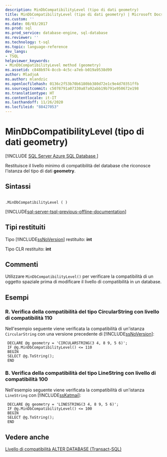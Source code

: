 ```yaml
---
description: MinDbCompatibilityLevel (tipo di dati geometry)
title: MinDbCompatibilityLevel (tipo di dati geometry) | Microsoft Docs
ms.custom: ''
ms.date: 08/03/2017
ms.prod: sql
ms.prod_service: database-engine, sql-database
ms.reviewer: ''
ms.technology: t-sql
ms.topic: language-reference
dev_langs:
- TSQL
helpviewer_keywords:
- MinDbCompatibilityLevel method (geometry)
ms.assetid: c848b974-8ccb-4c5c-a7eb-b019a9538d99
author: MladjoA
ms.author: mlandzic
ms.openlocfilehash: 0136c2f53b70b6180bb380d72e1c9e4d70351ffb
ms.sourcegitcommit: c5078791a07330a87a92abb19b791e950672e198
ms.translationtype: HT
ms.contentlocale: it-IT
ms.lasthandoff: 11/26/2020
ms.locfileid: "88427053"
---
```

# <a name="mindbcompatibilitylevel-geometry-data-type"></a>MinDbCompatibilityLevel (tipo di dati geometry)
[!INCLUDE [SQL Server Azure SQL Database ](../../includes/applies-to-version/sql-asdb.md)]

Restituisce il livello minimo di compatibilità del database che riconosce l'istanza del tipo di dati **geometry**.
  
## <a name="syntax"></a>Sintassi  
  
```  
  
.MinDbCompatibilityLevel ( )  
```  
  
[!INCLUDE[sql-server-tsql-previous-offline-documentation](../../includes/sql-server-tsql-previous-offline-documentation.md)]

## <a name="return-types"></a>Tipi restituiti
 Tipo [!INCLUDE[ssNoVersion](../../includes/ssnoversion-md.md)] restituito: **int**  
  
 Tipo CLR restituito: **int**  
  
## <a name="remarks"></a>Commenti  
 Utilizzare `MinDbCompatibilityLevel()` per verificare la compatibilità di un oggetto spaziale prima di modificare il livello di compatibilità in un database.  
  
## <a name="examples"></a>Esempi  
  
### <a name="a-testing-circularstring-type-for-compatibility-with-compatibility-level-110"></a>R. Verifica della compatibilità del tipo CircularString con livello di compatibilità 110  
 Nell'esempio seguente viene verificata la compatibilità di un'istanza `CircularString` con una versione precedente di [!INCLUDE[ssNoVersion](../../includes/ssnoversion-md.md)]:  
  
```
 DECLARE @g geometry = 'CIRCULARSTRING(3 4, 8 9, 5 6)'; 
 IF @g.MinDbCompatibilityLevel() <= 110 
 BEGIN 
 SELECT @g.ToString(); 
 END
 ```  
  
### <a name="b-testing-linestring-type-for-compatibility-with-compatibility-level-100"></a>B. Verifica della compatibilità del tipo LineString con livello di compatibilità 100  
 Nell'esempio seguente viene verificata la compatibilità di un'istanza `LineString` con [!INCLUDE[ssKatmai](../../includes/sskatmai-md.md)]:  
  
```
 DECLARE @g geometry = 'LINESTRING(3 4, 8 9, 5 6)'; 
 IF @g.MinDbCompatibilityLevel() <= 100 
 BEGIN 
 SELECT @g.ToString(); 
 END
``` 
  
## <a name="see-also"></a>Vedere anche  
 [Livello di compatibilità ALTER DATABASE &#40;Transact-SQL&#41;](../../t-sql/statements/alter-database-transact-sql-compatibility-level.md)  
  
  

